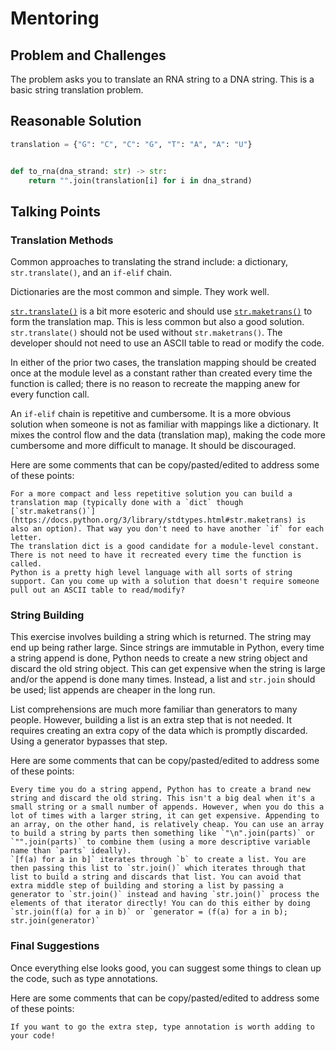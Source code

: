 # Mentoring

## Problem and Challenges

The problem asks you to translate an RNA string to a DNA string.
This is a basic string translation problem.

## Reasonable Solution

```python
translation = {"G": "C", "C": "G", "T": "A", "A": "U"}


def to_rna(dna_strand: str) -> str:
    return "".join(translation[i] for i in dna_strand)
```

## Talking Points

### Translation Methods

Common approaches to translating the strand include: a dictionary,
`str.translate()`, and an `if-elif` chain.

Dictionaries are the most common and simple. They work well.

[`str.translate()`](https://docs.python.org/3/library/stdtypes.html#str.translate)
is a bit more esoteric and should use
[`str.maketrans()`](https://docs.python.org/3/library/stdtypes.html#str.maketrans)
to form the translation map. This is less common but also a good solution.
`str.translate()` should not be used without `str.maketrans()`. The developer
should not need to use an ASCII table to read or modify the code.

In either of the prior two cases, the translation mapping should be created
once at the module level as a constant rather than created every time the
function is called; there is no reason to recreate the mapping anew for every
function call.

An `if-elif` chain is repetitive and cumbersome. It is a more obvious solution
when someone is not as familiar with mappings like a dictionary. It mixes the
control flow and the data (translation map), making the code more cumbersome
and more difficult to manage. It should be discouraged.

Here are some comments that can be copy/pasted/edited to address some of these
points:

```Text
For a more compact and less repetitive solution you can build a translation map (typically done with a `dict` though [`str.maketrans()`](https://docs.python.org/3/library/stdtypes.html#str.maketrans) is also an option). That way you don't need to have another `if` for each letter.
The translation dict is a good candidate for a module-level constant. There is not need to have it recreated every time the function is called.
Python is a pretty high level language with all sorts of string support. Can you come up with a solution that doesn't require someone pull out an ASCII table to read/modify?
```

### String Building

This exercise involves building a string which is returned. The string may end
up being rather large. Since strings are immutable in Python, every time a
string append is done, Python needs to create a new string object and discard
the old string object. This can get expensive when the string is large and/or
the append is done many times. Instead, a list and `str.join` should be used;
list appends are cheaper in the long run.

List comprehensions are much more familiar than generators to many people.
However, building a list is an extra step that is not needed. It requires
creating an extra copy of the data which is promptly discarded. Using a
generator bypasses that step.

Here are some comments that can be copy/pasted/edited to address some of these
points:

```Text
Every time you do a string append, Python has to create a brand new string and discard the old string. This isn't a big deal when it's a small string or a small number of appends. However, when you do this a lot of times with a larger string, it can get expensive. Appending to an array, on the other hand, is relatively cheap. You can use an array to build a string by parts then something like `"\n".join(parts)` or `"".join(parts)` to combine them (using a more descriptive variable name than `parts` ideally).
`[f(a) for a in b]` iterates through `b` to create a list. You are then passing this list to `str.join()` which iterates through that list to build a string and discards that list. You can avoid that extra middle step of building and storing a list by passing a generator to `str.join()` instead and having `str.join()` process the elements of that iterator directly! You can do this either by doing `str.join(f(a) for a in b)` or `generator = (f(a) for a in b); str.join(generator)`
```

### Final Suggestions

Once everything else looks good, you can suggest some things to clean up the
code, such as type annotations.

Here are some comments that can be copy/pasted/edited to address some of these
points:

```Text
If you want to go the extra step, type annotation is worth adding to your code!
```
